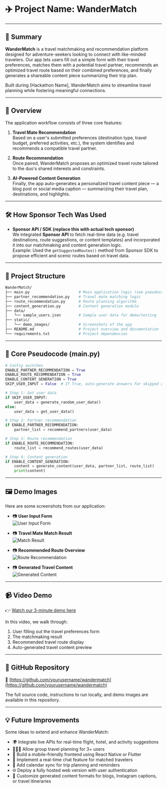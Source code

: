# ✈️ Project Name: **WanderMatch**

---

## 📌 Summary

**WanderMatch** is a travel matchmaking and recommendation platform designed for adventure-seekers looking to connect with like-minded travelers. Our app lets users fill out a simple form with their travel preferences, matches them with a potential travel partner, recommends an optimized travel route based on their combined preferences, and finally generates a shareable content piece summarizing their trip plan.

Built during [Hackathon Name], WanderMatch aims to streamline travel planning while fostering meaningful connections.

---

## 📖 Overview

The application workflow consists of three core features:

1. **Travel Mate Recommendation**  
   Based on a user's submitted preferences (destination type, travel budget, preferred activities, etc.), the system identifies and recommends a compatible travel partner.

2. **Route Recommendation**  
   Once paired, WanderMatch proposes an optimized travel route tailored to the duo's shared interests and constraints.

3. **AI-Powered Content Generation**  
   Finally, the app auto-generates a personalized travel content piece — a blog post or social media caption — summarizing their travel plan, destinations, and highlights.

---

## 🛠️ How Sponsor Tech Was Used

- **Sponsor API / SDK (replace this with actual tech sponsor)**  
  We integrated **Sponsor API** to fetch real-time data (e.g. travel destinations, route suggestions, or content templates) and incorporated it into our matchmaking and content generation logic.  
  Example: Used the `getSuggestedRoutes()` method from Sponsor SDK to propose efficient and scenic routes based on travel data.

---

## 📂 Project Structure

```bash
WanderMatch/
├── main.py                      # Main application logic (see pseudocode below)
├── partner_recommendation.py    # Travel mate matching logic
├── route_recommendation.py      # Route planning algorithm
├── content_generation.py        # Content generation module
├── data/
│   └── sample_users.json        # Sample user data for demo/testing
├── static/
│   └── demo_images/             # Screenshots of the app
├── README.md                    # Project overview and documentation
└── requirements.txt             # Project dependencies
```

---

## 📝 Core Pseudocode (main.py)

```python
# Config switches
ENABLE_PARTNER_RECOMMENDATION = True
ENABLE_ROUTE_RECOMMENDATION = True
ENABLE_CONTENT_GENERATION = True
SKIP_USER_INPUT = False  # If True, auto-generate answers for skipped questions

# Step 1: Get user data
if SKIP_USER_INPUT:
    user_data = generate_random_user_data()
else:
    user_data = get_user_data()

# Step 2: Partner recommendation
if ENABLE_PARTNER_RECOMMENDATION:
    partner_list = recommend_partners(user_data)

# Step 3: Route recommendation
if ENABLE_ROUTE_RECOMMENDATION:
    route_list = recommend_routes(user_data)

# Step 4: Content generation
if ENABLE_CONTENT_GENERATION:
    content = generate_content(user_data, partner_list, route_list)
    print(content)
```
---

## 🖼️ Demo Images

Here are some screenshots from our application:

- 📷 **User Input Form**  
  ![User Input Form](static/demo_images/user_input_form.png)

- 📷 **Travel Mate Match Result**  
  ![Match Result](static/demo_images/match_result.png)

- 📷 **Recommended Route Overview**  
  ![Route Recommendation](static/demo_images/route_recommendation.png)

- 📷 **Generated Travel Content**  
  ![Generated Content](static/demo_images/generated_content.png)

---

## 📹 Video Demo

👉 [Watch our 3-minute demo here](https://your-demo-video-link.com)

In this video, we walk through:

1. User filling out the travel preferences form
2. The matchmaking result
3. Recommended travel route display
4. Auto-generated travel content preview

---

## 📌 GitHub Repository

🔗 [https://github.com/yourusername/wandermatch](https://github.com/yourusername/wandermatch)

The full source code, instructions to run locally, and demo images are available in this repository.

---

## 💡 Future Improvements

Some ideas to extend and enhance WanderMatch:

- 🌍 Integrate live APIs for real-time flight, hotel, and activity suggestions
- 🧑‍🤝‍🧑 Allow group travel planning for 3+ users
- 📱 Build a mobile-friendly frontend using React Native or Flutter
- 💬 Implement a real-time chat feature for matched travelers
- 📅 Add calendar sync for trip planning and reminders
- 🌐 Deploy a fully hosted web version with user authentication
- 🎨 Customize generated content formats for blogs, Instagram captions, or travel itineraries
